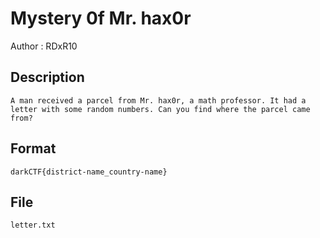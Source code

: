 # Mystery 0f Mr. hax0r

Author : RDxR10

## Description

```
A man received a parcel from Mr. hax0r, a math professor. It had a letter with some random numbers. Can you find where the parcel came from?

```

## Format
```
darkCTF{district-name_country-name}
```
## File
```
letter.txt
```
